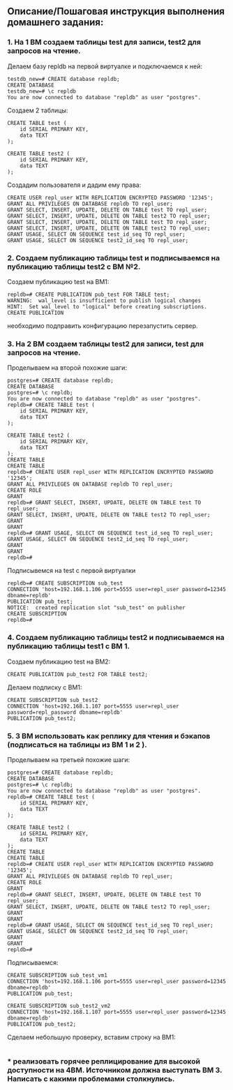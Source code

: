 ## Описание/Пошаговая инструкция выполнения домашнего задания:
### 1. На 1 ВМ создаем таблицы test для записи, test2 для запросов на чтение.

Делаем базу repldb на первой виртуалке и подключаемся к ней:
```
testdb_new=# CREATE database repldb;
CREATE DATABASE
testdb_new=# \c repldb
You are now connected to database "repldb" as user "postgres".
```
Создаем 2 таблицы:
```
CREATE TABLE test (
    id SERIAL PRIMARY KEY,
    data TEXT
);

CREATE TABLE test2 (
    id SERIAL PRIMARY KEY,
    data TEXT
);
```
Создадим пользователя и дадим ему права:
```
CREATE USER repl_user WITH REPLICATION ENCRYPTED PASSWORD '12345';
GRANT ALL PRIVILEGES ON DATABASE repldb TO repl_user;
GRANT SELECT, INSERT, UPDATE, DELETE ON TABLE test TO repl_user;
GRANT SELECT, INSERT, UPDATE, DELETE ON TABLE test2 TO repl_user;
GRANT SELECT, INSERT, UPDATE, DELETE ON TABLE test TO repl_user;
GRANT SELECT, INSERT, UPDATE, DELETE ON TABLE test2 TO repl_user;
GRANT USAGE, SELECT ON SEQUENCE test_id_seq TO repl_user;
GRANT USAGE, SELECT ON SEQUENCE test2_id_seq TO repl_user;

```


### 2. Создаем публикацию таблицы test и подписываемся на публикацию таблицы test2 с ВМ №2.
Создаем публикацию test на ВМ1:
```
repldb=# CREATE PUBLICATION pub_test FOR TABLE test;
WARNING:  wal_level is insufficient to publish logical changes
HINT:  Set wal_level to "logical" before creating subscriptions.
CREATE PUBLICATION
```
необходимо подправить конфигурацию перезапустить сервер.


### 3. На 2 ВМ создаем таблицы test2 для записи, test для запросов на чтение.

Проделываем на второй похожие шаги:
```
postgres=# CREATE database repldb;
CREATE DATABASE
postgres=# \c repldb;
You are now connected to database "repldb" as user "postgres".
repldb=# CREATE TABLE test (
    id SERIAL PRIMARY KEY,
    data TEXT
);

CREATE TABLE test2 (
    id SERIAL PRIMARY KEY,
    data TEXT
);
CREATE TABLE
CREATE TABLE
repldb=# CREATE USER repl_user WITH REPLICATION ENCRYPTED PASSWORD '12345';
GRANT ALL PRIVILEGES ON DATABASE repldb TO repl_user;
CREATE ROLE
GRANT
repldb=# GRANT SELECT, INSERT, UPDATE, DELETE ON TABLE test TO repl_user;
GRANT SELECT, INSERT, UPDATE, DELETE ON TABLE test2 TO repl_user;
GRANT
GRANT
repldb=# GRANT USAGE, SELECT ON SEQUENCE test_id_seq TO repl_user;
GRANT USAGE, SELECT ON SEQUENCE test2_id_seq TO repl_user;
GRANT
GRANT
repldb=#
```
Подписывемся на test с первой виртуалки
```
repldb=# CREATE SUBSCRIPTION sub_test
CONNECTION 'host=192.168.1.106 port=5555 user=repl_user password=12345 dbname=repldb'
PUBLICATION pub_test;
NOTICE:  created replication slot "sub_test" on publisher
CREATE SUBSCRIPTION
repldb=#
```



### 4. Создаем публикацию таблицы test2 и подписываемся на публикацию таблицы test1 с ВМ 1.
Создаем публикацию test на ВМ2:
```
CREATE PUBLICATION pub_test2 FOR TABLE test2;
```
Делаем подписку с ВМ1:
```
CREATE SUBSCRIPTION sub_test2
CONNECTION 'host=192.168.1.107 port=5555 user=repl_user password=repl_password dbname=repldb'
PUBLICATION pub_test2;
```

### 5. 3 ВМ использовать как реплику для чтения и бэкапов (подписаться на таблицы из ВМ 1 и 2 ).

Проделываем на третьей похожие шаги:
```
postgres=# CREATE database repldb;
CREATE DATABASE
postgres=# \c repldb;
You are now connected to database "repldb" as user "postgres".
repldb=# CREATE TABLE test (
    id SERIAL PRIMARY KEY,
    data TEXT
);

CREATE TABLE test2 (
    id SERIAL PRIMARY KEY,
    data TEXT
);
CREATE TABLE
CREATE TABLE
repldb=# CREATE USER repl_user WITH REPLICATION ENCRYPTED PASSWORD '12345';
GRANT ALL PRIVILEGES ON DATABASE repldb TO repl_user;
CREATE ROLE
GRANT
repldb=# GRANT SELECT, INSERT, UPDATE, DELETE ON TABLE test TO repl_user;
GRANT SELECT, INSERT, UPDATE, DELETE ON TABLE test2 TO repl_user;
GRANT
GRANT
repldb=# GRANT USAGE, SELECT ON SEQUENCE test_id_seq TO repl_user;
GRANT USAGE, SELECT ON SEQUENCE test2_id_seq TO repl_user;
GRANT
GRANT
repldb=#
```
Подписываемся:
```
CREATE SUBSCRIPTION sub_test_vm1
CONNECTION 'host=192.168.1.106 port=5555 user=repl_user password=12345 dbname=repldb'
PUBLICATION pub_test;

CREATE SUBSCRIPTION sub_test2_vm2
CONNECTION 'host=192.168.1.107 port=5555 user=repl_user password=12345 dbname=repldb'
PUBLICATION pub_test2;
```
Сделаем небольшую проверку, вставим строку на ВМ1:
```

```



### * реализовать горячее реплицирование для высокой доступности на 4ВМ. Источником должна выступать ВМ 3. Написать с какими проблемами столкнулись.